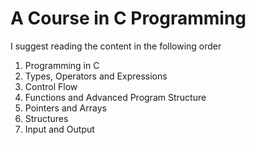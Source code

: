 # A Course in C Programming

I suggest reading the content in the following order

1. Programming in C
2. Types, Operators and Expressions
3. Control Flow
4. Functions and Advanced Program Structure
5. Pointers and Arrays
6. Structures
7. Input and Output
